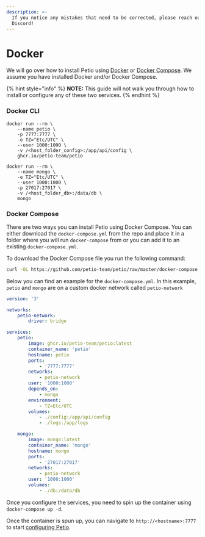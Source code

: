 ```yaml
---
description: >-
  If you notice any mistakes that need to be corrected, please reach out on
  Discord!
---
```


# Docker

We will go over how to install Petio using [Docker](https://docs.docker.com/engine/) or [Docker Compose](https://docs.docker.com/compose/). We assume you have installed Docker and/or Docker Compose. 

{% hint style="info" %}
**NOTE:** This guide will not walk you through how to install or configure any of these two services.
{% endhint %}

### Docker CLI

```text
docker run --rm \
    --name petio \
    -p 7777:7777 \
    -e TZ="Etc/UTC" \
    --user 1000:1000 \
    -v /<host_folder_config>:/app/api/config \
    ghcr.io/petio-team/petio
```

```text
docker run --rm \
    --name mongo \
    -e TZ="Etc/UTC" \
    --user 1000:1000 \
    -p 27017:27017 \
    -v /<host_folder_db>:/data/db \
    mongo
```

### Docker Compose

There are two ways you can install Petio using Docker Compose. You can either download the `docker-compose.yml` from the repo and place it in a folder where you will run `docker-compose` from or you can add it to an existing `docker-compose.yml`.

To download the Docker Compose file you run the following command:

```bash
curl -OL https://github.com/petio-team/petio/raw/master/docker-compose.yml -o /path/to/location
```

Below you can find an example for the `docker-compose.yml`. In this example, `petio` and `mongo` are on a custom docker network called `petio-network`

```yaml
version: '3'

networks:
    petio-network:
        driver: bridge

services:
    petio:
        image: ghcr.io/petio-team/petio:latest
        container_name: 'petio'
        hostname: petio
        ports:
            - '7777:7777'
        networks:
            - petio-network
        user: '1000:1000'
        depends_on:
            - mongo
        environment:
            - TZ=Etc/UTC
        volumes:
            - ./config:/app/api/config
            - ./logs:/app/logs

    mongo:
        image: mongo:latest
        container_name: 'mongo'
        hostname: mongo
        ports:
            - '27017:27017'
        networks:
            - petio-network
        user: '1000:1000'
        volumes:
            - ./db:/data/db
```

Once you configure the services, you need to spin up the container using `docker-compose up -d`. 

Once the container is spun up, you can navigate to `http://<hostname>:7777` to start [configuring Petio](../configuration/first-time-setup.md).

